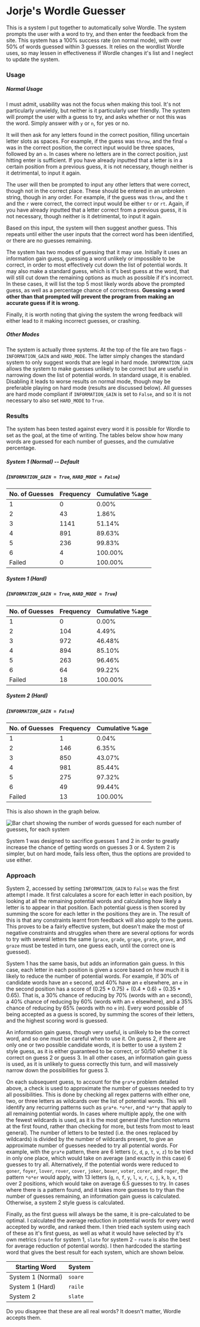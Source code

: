 # Jorje's Wordle Guesser
This is a system I put together to automatically solve Wordle. The system prompts the user with a word to try, and then enter the feedback from the site. This system has a 100% success rate (on normal mode), with over 50% of words guessed within 3 guesses. It relies on the wordlist Wordle uses, so may lessen in effectiveness if Wordle changes it's list and I neglect to update the system.

### Usage
##### Normal Usage
I must admit, usability was not the focus when making this tool. It's not particularly unwieldy, but neither is it particularly user friendly.
The system will prompt the user with a guess to try, and asks whether or not this was the word. Simply answer with `y` or `n`, for yes or no.

It will then ask for any letters found in the correct position, filling uncertain letter slots as spaces. For example, if the guess was `throw`, and the final `o` was in the correct position, the correct input would be three spaces, followed by an `o`. In cases where no letters are in the correct position, just hitting enter is sufficient. If you have already inputted that a letter is in a certain position from a previous guess, it is not necessary, though neither is it detrimental, to input it again.

The user will then be prompted to input any other letters that were correct, though not in the correct place. These should be entered in an unbroken string, though in any order. For example, if the guess was `throw`, and the `t` and the `r` were correct, the correct input would be either `tr` or `rt`. Again, if you have already inputted that a letter correct from a previous guess, it is not necessary, though neither is it detrimental, to input it again.

Based on this input, the system will then suggest another guess. This repeats until either the user inputs that the correct word has been identified, or there are no guesses remaining.

The system has two modes of guessing that it may use. Initially it uses an information gain guess, guessing a word unlikely or impossible to be correct, in order to most effectively cut down the list of potential words. It may also make a standard guess, which is it's best guess at the word, that will still cut down the remaining options as much as possible if it's incorrect. In these cases, it will list the top 5 most likely words above the prompted guess, as well as a percentage chance of correctness. **Guessing a word other than that prompted will prevent the program from making an accurate guess if it is wrong.**

Finally, it is worth noting that giving the system the wrong feedback will either lead to it making incorrect guesses, or crashing.

##### Other Modes
The system is actually three systems. At the top of the file are two flags - `INFORMATION_GAIN` and `HARD_MODE`. The latter simply changes the standard system to only suggest words that are legal in hard mode. `INFORMATION_GAIN` allows the system to make guesses unlikely to be correct but are useful in narrowing down the list of potential words. In standard usage, it is enabled. Disabling it leads to worse results on normal mode, though may be preferable playing on hard mode (results are discussed below). All guesses are hard mode compliant if `INFORMATION_GAIN` is set to `False`, and so it is not necessary to also set `HARD_MODE` to `True`.

### Results
The system has been tested against every word it is possible for Wordle to set as the goal, at the time of writing. The tables below show how many words are guessed for each number of guesses, and the cumulative percentage.

##### System 1 (Normal) -- Default
##### (`INFORMATION_GAIN = True`, `HARD_MODE = False`)
| No. of Guesses | Frequency | Cumulative %age |
| --- | --- | --- |
| 1 | 0 | 0.00% |
| 2 | 43 | 1.86% |
| 3 | 1141 | 51.14% |
| 4 | 891 | 89.63% |
| 5 | 236 | 99.83% |
| 6 | 4 | 100.00% |
| Failed | 0 | 100.00% |

##### System 1 (Hard)
##### (`INFORMATION_GAIN = True`, `HARD_MODE = True`)
| No. of Guesses | Frequency | Cumulative %age |
| --- | --- | --- |
| 1 | 0 | 0.00% |
| 2 | 104 | 4.49% |
| 3 | 972 | 46.48% |
| 4 | 894 | 85.10% |
| 5 | 263 | 96.46% |
| 6 | 64 | 99.22% |
| Failed | 18 | 100.00% |

##### System 2 (Hard)
##### (`INFORMATION_GAIN = False`)
| No. of Guesses | Frequency | Cumulative %age |
| --- | --- | --- |
| 1 | 1 | 0.04% |
| 2 | 146 | 6.35% |
| 3 | 850 | 43.07% |
| 4 | 981 | 85.44% |
| 5 | 275 | 97.32% |
| 6 | 49 | 99.44% |
| Failed | 13 | 100.00% |

This is also shown in the graph below. 

![Bar chart showing the number of words guessed for each number of guesses, for each system](https://imgur.com/a/CL0dapi)

System 1 was designed to sacrifice guesses 1 and 2 in order to greatly increase the chance of getting words on guesses 3 or 4. System 2 is simpler, but on hard mode, fails less often, thus the options are provided to use either.

### Approach
System 2, accessed by setting `INFORMATION_GAIN` to `False` was the first attempt I made. It first calculates a score for each letter in each position, by looking at all the remaining potential words and calculating how likely a letter is to appear in that position. Each potential guess is then scored by summing the score for each letter in the positions they are in. The result of this is that any constraints learnt from feedback will also apply to the guess. This proves to be a fairly effective system, but doesn't make the most of negative constraints and struggles when there are several options for words to try with several letters the same (`grace`, `grade`, `grape`, `grate`, `grave`, and `graze` must be tested in turn, one guess each, until the correct one is guessed).

System 1 has the same basis, but adds an information gain guess. In this case, each letter in each position is given a score based on how much it is likely to reduce the number of potential words. For example, if 30% of candidate words have an `e` second, and 40% have an `e` elsewhere, an `e` in the second position has a score of (0.25 * 0.75) + (0.4 * 0.6) + (0.35 * 0.65). That is, a 30% chance of reducing by 70% (words with an `e` second), a 40% chance of reducing by 60% (words with an `e` elsewhere), and a 35% chance of reducing by 65% (words with no `e` in). Every word possible of being accepted as a guess is scored, by summing the scores of their letters, and the highest scoring word is guessed.

An information gain guess, though very useful, is unlikely to be the correct word, and so one must be careful when to use it. On guess 2, if there are only one or two possible candidate words, it is better to use a system 2 style guess, as it is either guaranteed to be correct, or 50/50 whether it is correct on guess 2 or guess 3. In all other cases, an information gain guess is used, as it is unlikely to guess correctly this turn, and will massively narrow down the possibilities for guess 3.

On each subsequent guess, to account for the `gra*e` problem detailed above, a check is used to approximate the number of guesses needed to try all possibilities. This is done by checking all regex patterns with either one, two, or three letters as wildcards over the list of potential words. This will identify any recurring patterns such as `gra*e`. `*o*er`, and `*a**y` that apply to all remaining potential words. In cases where multiple apply, the one with the fewest wildcards is used, as it is the most general (the function returns at the first found, rather than checking for more, but tests from most to least general). The number of letters to be tested (i.e. the ones replaced by wildcards) is divided by the number of wildcards present, to give an approximate number of guesses needed to try all potential words. For example, with the `gra*e` pattern, there are 6 letters (`c`, `d`, `p`, `t`, `v`, `z`) to be tried in only one place, which would take on average (and exactly in this case) 6 guesses to try all. Alternatively, if the potential words were reduced to `goner`, `foyer`, `lover`, `rover`, `cover`, `joker`, `boxer`, `voter`, `corer`, and `roger`, the pattern `*o*er` would apply, with 13 letters (`g`, `n`, `f`, `y`, `l`, `v`, `r`, `c`, `j`, `k`, `b`, `x`, `t`) over 2 positions, which would take on average 6.5 guesses to try. In cases where there is a pattern found, and it takes more guesses to try than the number of guesses remaining, an information gain guess is calculated. Otherwise, a system 2 style guess is calculated.

Finally, as the first guess will always be the same, it is pre-calculated to be optimal. I calculated the average reduction in potential words for every word accepted by wordle, and ranked them. I then tried each system using each of these as it's first guess, as well as what it would have selected by it's own metrics (`roate` for system 1, `slate` for system 2 - `roate` is also the best for average reduction of potential words). I then hardcoded the starting word that gives the best result for each system, which are shown below.

| Starting Word | System |
| --- | --- |
| System 1 (Normal) | `soare` |
| System 1 (Hard) | `raile` |
| System 2 | `slate` |

Do you disagree that these are all real words? It doesn't matter, Wordle accepts them.